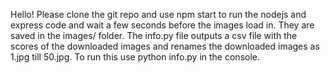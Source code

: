 Hello!
Please clone the git repo and use npm start to run the nodejs and express code and wait a few seconds before the images load in. They are saved in the images/ folder. 
The info.py file outputs a csv file with the scores of the downloaded images and renames the downloaded images as 1.jpg till 50.jpg. To run this use python info.py in the console.
